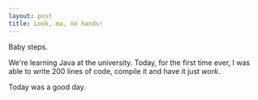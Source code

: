 ```yaml
---
layout: post
title: Look, ma, no hands!
---
```


Baby steps.

We're learning Java at the university. Today, for the first time ever, I was able to write 200 lines of code, compile it and have it just *work*.

Today was a good day.